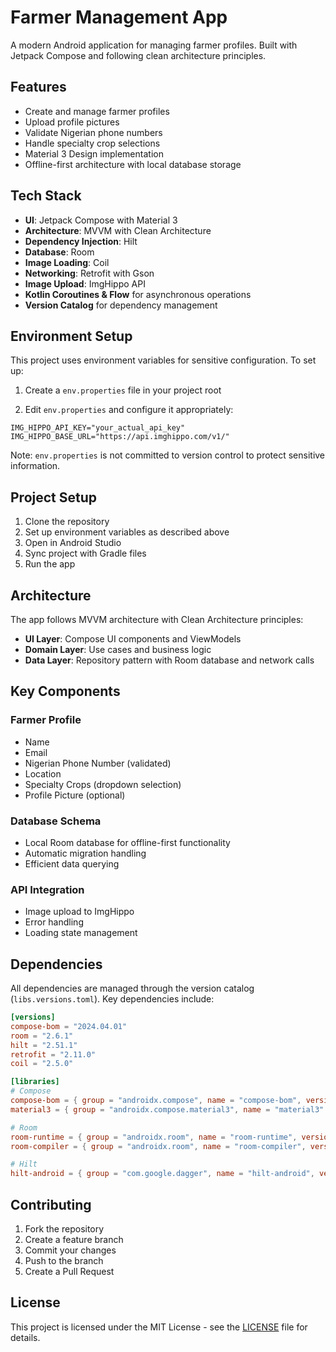 # Farmer Management App

A modern Android application for managing farmer profiles. Built with Jetpack Compose and following clean architecture principles.

## Features

- Create and manage farmer profiles
- Upload profile pictures
- Validate Nigerian phone numbers
- Handle specialty crop selections
- Material 3 Design implementation
- Offline-first architecture with local database storage

## Tech Stack

- **UI**: Jetpack Compose with Material 3
- **Architecture**: MVVM with Clean Architecture
- **Dependency Injection**: Hilt
- **Database**: Room
- **Image Loading**: Coil
- **Networking**: Retrofit with Gson
- **Image Upload**: ImgHippo API
- **Kotlin Coroutines & Flow** for asynchronous operations
- **Version Catalog** for dependency management

## Environment Setup

This project uses environment variables for sensitive configuration. To set up:

1. Create a `env.properties` file in your project root

2. Edit `env.properties` and configure it appropriately:
```properties
IMG_HIPPO_API_KEY="your_actual_api_key"
IMG_HIPPO_BASE_URL="https://api.imghippo.com/v1/"
```

Note: `env.properties` is not committed to version control to protect sensitive information.

## Project Setup

1. Clone the repository
2. Set up environment variables as described above
3. Open in Android Studio
4. Sync project with Gradle files
5. Run the app

## Architecture

The app follows MVVM architecture with Clean Architecture principles:

- **UI Layer**: Compose UI components and ViewModels
- **Domain Layer**: Use cases and business logic
- **Data Layer**: Repository pattern with Room database and network calls

## Key Components

### Farmer Profile
- Name
- Email
- Nigerian Phone Number (validated)
- Location
- Specialty Crops (dropdown selection)
- Profile Picture (optional)

### Database Schema
- Local Room database for offline-first functionality
- Automatic migration handling
- Efficient data querying

### API Integration
- Image upload to ImgHippo
- Error handling
- Loading state management

## Dependencies

All dependencies are managed through the version catalog (`libs.versions.toml`). Key dependencies include:

```toml
[versions]
compose-bom = "2024.04.01"
room = "2.6.1"
hilt = "2.51.1"
retrofit = "2.11.0"
coil = "2.5.0"

[libraries]
# Compose
compose-bom = { group = "androidx.compose", name = "compose-bom", version.ref = "compose-bom" }
material3 = { group = "androidx.compose.material3", name = "material3" }

# Room
room-runtime = { group = "androidx.room", name = "room-runtime", version.ref = "room" }
room-compiler = { group = "androidx.room", name = "room-compiler", version.ref = "room" }

# Hilt
hilt-android = { group = "com.google.dagger", name = "hilt-android", version.ref = "hilt" }
```

## Contributing

1. Fork the repository
2. Create a feature branch
3. Commit your changes
4. Push to the branch
5. Create a Pull Request

## License

This project is licensed under the MIT License - see the [LICENSE](LICENSE) file for details.